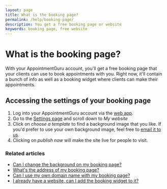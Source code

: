 ```yaml
---
layout: page
title: What is the booking page?
permalink: /help/booking-page/
description: You get a free booking page or website
keywords: booking page, free website
---
```


# What is the booking page?

With your AppointmentGuru account, you'll get a free booking page that your clients can use to book appointments with you. Right now, it'll contain a bunch of info as well as a booking widget where clients can make their appointments.

## Accessing the settings of your booking page

1. Log into your AppointmentGuru account via the [web app](https://portal.appointmentguru.co/#/login).
2. Go to the [Settings page](http://portal.appointmentguru.co/#/settings) and scroll down to *My website*
3. Click on *choose a template* to find a background image that you like. If you'd prefer to use your own background image, feel free to [email it to us](mailto:support@appointmentguru.co).
4. Clicking on *publish now* will make the site live for people to visit.

### Related articles

* [Can I change the background on my booking page?](/help/change-background)
* [What's the address of my booking page?](/help/address-of-booking-page)
* [Can I use my own domain name with my booking page?](/help/use-domain-name)
* [I already have a website, can I add the booking widget to it?](/help/booking-widget)
